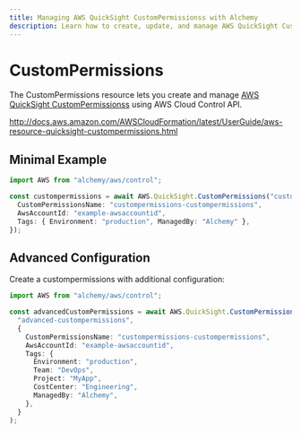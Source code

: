 ```yaml
---
title: Managing AWS QuickSight CustomPermissionss with Alchemy
description: Learn how to create, update, and manage AWS QuickSight CustomPermissionss using Alchemy Cloud Control.
---
```


# CustomPermissions

The CustomPermissions resource lets you create and manage [AWS QuickSight CustomPermissionss](https://docs.aws.amazon.com/quicksight/latest/userguide/) using AWS Cloud Control API.

http://docs.aws.amazon.com/AWSCloudFormation/latest/UserGuide/aws-resource-quicksight-custompermissions.html

## Minimal Example

```ts
import AWS from "alchemy/aws/control";

const custompermissions = await AWS.QuickSight.CustomPermissions("custompermissions-example", {
  CustomPermissionsName: "custompermissions-custompermissions",
  AwsAccountId: "example-awsaccountid",
  Tags: { Environment: "production", ManagedBy: "Alchemy" },
});
```

## Advanced Configuration

Create a custompermissions with additional configuration:

```ts
import AWS from "alchemy/aws/control";

const advancedCustomPermissions = await AWS.QuickSight.CustomPermissions(
  "advanced-custompermissions",
  {
    CustomPermissionsName: "custompermissions-custompermissions",
    AwsAccountId: "example-awsaccountid",
    Tags: {
      Environment: "production",
      Team: "DevOps",
      Project: "MyApp",
      CostCenter: "Engineering",
      ManagedBy: "Alchemy",
    },
  }
);
```

